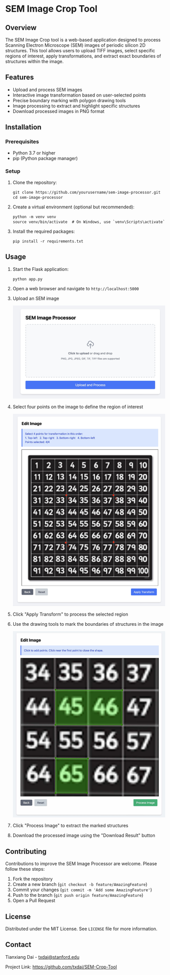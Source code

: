 # SEM Image Crop Tool

## Overview

The SEM Image Crop tool is a web-based application designed to process Scanning Electron Microscope (SEM) images of periodic silicon 2D structures. This tool allows users to upload TIFF images, select specific regions of interest, apply transformations, and extract exact boundaries of structures within the image.

## Features

- Upload and process SEM images
- Interactive image transformation based on user-selected points
- Precise boundary marking with polygon drawing tools
- Image processing to extract and highlight specific structures
- Download processed images in PNG format

## Installation

### Prerequisites

- Python 3.7 or higher
- pip (Python package manager)

### Setup

1. Clone the repository:

   ```
   git clone https://github.com/yourusername/sem-image-processor.git
   cd sem-image-processor
   ```
2. Create a virtual environment (optional but recommended):

   ```
   python -m venv venv
   source venv/bin/activate  # On Windows, use `venv\Scripts\activate`
   ```
3. Install the required packages:

   ```
   pip install -r requirements.txt
   ```

## Usage

1. Start the Flask application:

   ```
   python app.py
   ```
2. Open a web browser and navigate to `http://localhost:5000`
3. Upload an SEM image

   ![1721547555808](image/README/1721547555808.jpg)
4. Select four points on the image to define the region of interest

   ![1721547577866](image/README/1721547577866.jpg)
5. Click "Apply Transform" to process the selected region
6. Use the drawing tools to mark the boundaries of structures in the image

   ![1721547601001](image/README/1721547601001.jpg)
7. Click "Process Image" to extract the marked structures
8. Download the processed image using the "Download Result" button

## Contributing

Contributions to improve the SEM Image Processor are welcome. Please follow these steps:

1. Fork the repository
2. Create a new branch (`git checkout -b feature/AmazingFeature`)
3. Commit your changes (`git commit -m 'Add some AmazingFeature'`)
4. Push to the branch (`git push origin feature/AmazingFeature`)
5. Open a Pull Request

## License

Distributed under the MIT License. See `LICENSE` file for more information.

## Contact

Tianxiang Dai - txdai@stanford.edu

Project Link: https://github.com/txdai/SEM-Crop-Tool
